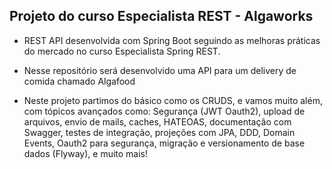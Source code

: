 ## Projeto do curso Especialista REST - Algaworks

* REST API desenvolvida com Spring Boot seguindo as melhoras práticas do mercado no curso Especialista Spring REST.

* Nesse repositório será desenvolvido uma API para um delivery de comida chamado Algafood

* Neste projeto partimos do básico como os CRUDS, e vamos muito além, com tópicos avançados como: Segurança (JWT Oauth2), upload de arquivos, envio de mails, caches, HATEOAS, documentação com Swagger, testes de integração, projeções com JPA, DDD, Domain Events, Oauth2 para segurança, migração e versionamento de base dados (Flyway), e muito mais!
